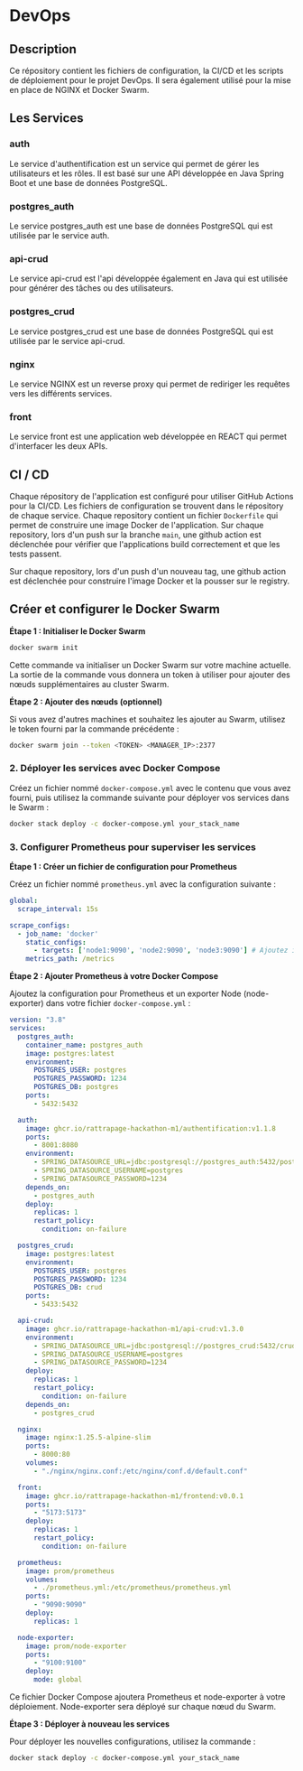 # DevOps

## Description

Ce répository contient les fichiers de configuration, la CI/CD et les scripts de déploiement pour le projet DevOps.
Il sera également utilisé pour la mise en place de NGINX et Docker Swarm.

## Les Services
### auth

Le service d'authentification est un service qui permet de gérer les utilisateurs et les rôles. Il est basé sur une API développée en Java Spring Boot et une base de données PostgreSQL.

### postgres_auth

Le service postgres_auth est une base de données PostgreSQL qui est utilisée par le service auth.

### api-crud

Le service api-crud est l'api développée également en Java qui est utilisée pour générer des tâches ou des utilisateurs.

### postgres_crud

Le service postgres_crud est une base de données PostgreSQL qui est utilisée par le service api-crud.

### nginx

Le service NGINX est un reverse proxy qui permet de rediriger les requêtes vers les différents services.

### front

Le service front est une application web développée en REACT qui permet d'interfacer les deux APIs.

## CI / CD

Chaque répository de l'application est configuré pour utiliser GitHub Actions pour la CI/CD. Les fichiers de configuration se trouvent dans le répository de chaque service.
Chaque repository contient un fichier `Dockerfile` qui permet de construire une image Docker de l'application.
Sur chaque repository, lors d'un push sur la branche `main`, une github action est déclenchée pour vérifier que l'applications build correctement et que les tests passent.

Sur chaque repository, lors d'un push d'un nouveau tag, une github action est déclenchée pour construire l'image Docker et la pousser sur le registry.


## Créer et configurer le Docker Swarm

**Étape 1 : Initialiser le Docker Swarm**

```sh
docker swarm init
```

Cette commande va initialiser un Docker Swarm sur votre machine actuelle. La sortie de la commande vous donnera un token à utiliser pour ajouter des nœuds supplémentaires au cluster Swarm.

**Étape 2 : Ajouter des nœuds (optionnel)**

Si vous avez d'autres machines et souhaitez les ajouter au Swarm, utilisez le token fourni par la commande précédente :

```sh
docker swarm join --token <TOKEN> <MANAGER_IP>:2377
```

### 2. Déployer les services avec Docker Compose

Créez un fichier nommé `docker-compose.yml` avec le contenu que vous avez fourni, puis utilisez la commande suivante pour déployer vos services dans le Swarm :

```sh
docker stack deploy -c docker-compose.yml your_stack_name
```

### 3. Configurer Prometheus pour superviser les services

**Étape 1 : Créer un fichier de configuration pour Prometheus**

Créez un fichier nommé `prometheus.yml` avec la configuration suivante :

```yaml
global:
  scrape_interval: 15s

scrape_configs:
  - job_name: 'docker'
    static_configs:
      - targets: ['node1:9090', 'node2:9090', 'node3:9090'] # Ajoutez ici les adresses IP et ports de vos nœuds Docker
    metrics_path: /metrics
```

**Étape 2 : Ajouter Prometheus à votre Docker Compose**

Ajoutez la configuration pour Prometheus et un exporter Node (node-exporter) dans votre fichier `docker-compose.yml` :

```yaml
version: "3.8"
services:
  postgres_auth:
    container_name: postgres_auth
    image: postgres:latest
    environment:
      POSTGRES_USER: postgres
      POSTGRES_PASSWORD: 1234
      POSTGRES_DB: postgres
    ports:
      - 5432:5432

  auth:
    image: ghcr.io/rattrapage-hackathon-m1/authentification:v1.1.8
    ports:
      - 8001:8080
    environment:
      - SPRING_DATASOURCE_URL=jdbc:postgresql://postgres_auth:5432/postgres
      - SPRING_DATASOURCE_USERNAME=postgres
      - SPRING_DATASOURCE_PASSWORD=1234
    depends_on:
      - postgres_auth
    deploy:
      replicas: 1
      restart_policy:
        condition: on-failure

  postgres_crud:
    image: postgres:latest
    environment:
      POSTGRES_USER: postgres
      POSTGRES_PASSWORD: 1234
      POSTGRES_DB: crud
    ports:
      - 5433:5432

  api-crud:
    image: ghcr.io/rattrapage-hackathon-m1/api-crud:v1.3.0
    environment:
      - SPRING_DATASOURCE_URL=jdbc:postgresql://postgres_crud:5432/crud
      - SPRING_DATASOURCE_USERNAME=postgres
      - SPRING_DATASOURCE_PASSWORD=1234
    deploy:
      replicas: 1
      restart_policy:
        condition: on-failure
    depends_on:
      - postgres_crud

  nginx:
    image: nginx:1.25.5-alpine-slim
    ports:
      - 8000:80
    volumes:
      - "./nginx/nginx.conf:/etc/nginx/conf.d/default.conf"

  front:
    image: ghcr.io/rattrapage-hackathon-m1/frontend:v0.0.1
    ports:
      - "5173:5173"
    deploy:
      replicas: 1
      restart_policy:
        condition: on-failure

  prometheus:
    image: prom/prometheus
    volumes:
      - ./prometheus.yml:/etc/prometheus/prometheus.yml
    ports:
      - "9090:9090"
    deploy:
      replicas: 1

  node-exporter:
    image: prom/node-exporter
    ports:
      - "9100:9100"
    deploy:
      mode: global
```

Ce fichier Docker Compose ajoutera Prometheus et node-exporter à votre déploiement. Node-exporter sera déployé sur chaque nœud du Swarm.

**Étape 3 : Déployer à nouveau les services**

Pour déployer les nouvelles configurations, utilisez la commande :

```sh
docker stack deploy -c docker-compose.yml your_stack_name
```

